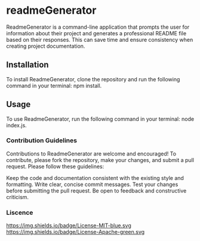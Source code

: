 # readmeGenerator
ReadmeGenerator is a command-line application that prompts the user for information about their project and generates a professional README file based on their responses. This can save time and ensure consistency when creating project documentation.

## Installation
To install ReadmeGenerator, clone the repository and run the following command in your terminal: npm install.

## Usage
To use ReadmeGenerator, run the following command in your terminal: node index.js.

### Contribution Guidelines
Contributions to ReadmeGenerator are welcome and encouraged! To contribute, please fork the repository, make your changes, and submit a pull request. Please follow these guidelines:

Keep the code and documentation consistent with the existing style and formatting.
Write clear, concise commit messages.
Test your changes before submitting the pull request.
Be open to feedback and constructive criticism.

### Liscence
https://img.shields.io/badge/License-MIT-blue.svg
https://img.shields.io/badge/License-Apache-green.svg

